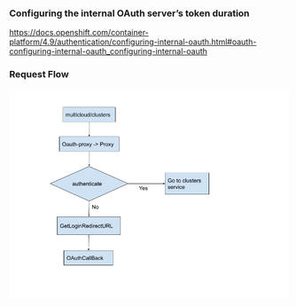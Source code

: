 ### Configuring the internal OAuth server’s token duration

https://docs.openshift.com/container-platform/4.9/authentication/configuring-internal-oauth.html#oauth-configuring-internal-oauth_configuring-internal-oauth

### Request Flow

![Oauth-Proxy](./oauth-proxy.png)
